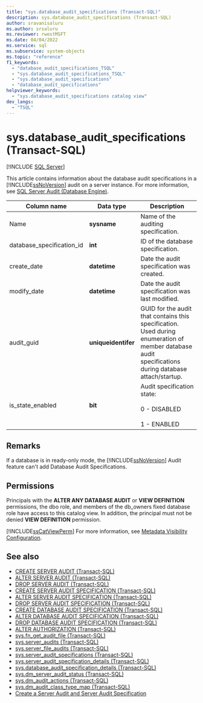 ```yaml
---
title: "sys.database_audit_specifications (Transact-SQL)"
description: sys.database_audit_specifications (Transact-SQL)
author: sravanisaluru
ms.author: srsaluru
ms.reviewer: rwestMSFT
ms.date: 04/04/2022
ms.service: sql
ms.subservice: system-objects
ms.topic: "reference"
f1_keywords:
  - "database_audit_specifications_TSQL"
  - "sys.database_audit_specifications_TSQL"
  - "sys.database_audit_specifications"
  - "database_audit_specifications"
helpviewer_keywords:
  - "sys.database_audit_specifications catalog view"
dev_langs:
  - "TSQL"
---
```

# sys.database_audit_specifications (Transact-SQL)

[!INCLUDE [SQL Server](../../includes/applies-to-version/sqlserver.md)]

This article contains information about the database audit specifications in a [!INCLUDE[ssNoVersion](../../includes/ssnoversion-md.md)] audit on a server instance. For more information, see [SQL Server Audit &#40;Database Engine&#41;](../../relational-databases/security/auditing/sql-server-audit-database-engine.md).  
  
|Column name|Data type|Description|
|---|---|---|
|Name|**sysname**|Name of the auditing specification.|
|database_specification_id|**int**|ID of the database specification.|
|create_date|**datetime**|Date the audit specification was created.|
|modify_date|**datetime**|Date the audit specification was last modified.|
|audit_guid|**uniqueidentifer**|GUID for the audit that contains this specification. Used during enumeration of member database audit specifications during database attach/startup.|
|is_state_enabled|**bit**|Audit specification state:<br /><br />0 - DISABLED<br /><br />1 - ENABLED|

## Remarks

If a database is in ready-only mode, the [!INCLUDE[ssNoVersion](../../includes/ssnoversion-md.md)] Audit feature can't add Database Audit Specifications.  

## Permissions

Principals with the **ALTER ANY DATABASE AUDIT** or **VIEW DEFINITION** permissions, the dbo role, and members of the db_owners fixed database role have access to this catalog view. In addition, the principal must not be denied **VIEW DEFINITION** permission.  

[!INCLUDE[ssCatViewPerm](../../includes/sscatviewperm-md.md)] For more information, see [Metadata Visibility Configuration](../../relational-databases/security/metadata-visibility-configuration.md).  

## See also

- [CREATE SERVER AUDIT &#40;Transact-SQL&#41;](../../t-sql/statements/create-server-audit-transact-sql.md)
- [ALTER SERVER AUDIT  &#40;Transact-SQL&#41;](../../t-sql/statements/alter-server-audit-transact-sql.md)
- [DROP SERVER AUDIT  &#40;Transact-SQL&#41;](../../t-sql/statements/drop-server-audit-transact-sql.md)
- [CREATE SERVER AUDIT SPECIFICATION &#40;Transact-SQL&#41;](../../t-sql/statements/create-server-audit-specification-transact-sql.md)
- [ALTER SERVER AUDIT SPECIFICATION &#40;Transact-SQL&#41;](../../t-sql/statements/alter-server-audit-specification-transact-sql.md)
- [DROP SERVER AUDIT SPECIFICATION &#40;Transact-SQL&#41;](../../t-sql/statements/drop-server-audit-specification-transact-sql.md)
- [CREATE DATABASE AUDIT SPECIFICATION &#40;Transact-SQL&#41;](../../t-sql/statements/create-database-audit-specification-transact-sql.md)
- [ALTER DATABASE AUDIT SPECIFICATION &#40;Transact-SQL&#41;](../../t-sql/statements/alter-database-audit-specification-transact-sql.md)
- [DROP DATABASE AUDIT SPECIFICATION &#40;Transact-SQL&#41;](../../t-sql/statements/drop-database-audit-specification-transact-sql.md)
- [ALTER AUTHORIZATION &#40;Transact-SQL&#41;](../../t-sql/statements/alter-authorization-transact-sql.md)
- [sys.fn_get_audit_file &#40;Transact-SQL&#41;](../../relational-databases/system-functions/sys-fn-get-audit-file-transact-sql.md)
- [sys.server_audits &#40;Transact-SQL&#41;](../../relational-databases/system-catalog-views/sys-server-audits-transact-sql.md)
- [sys.server_file_audits &#40;Transact-SQL&#41;](../../relational-databases/system-catalog-views/sys-server-file-audits-transact-sql.md)
- [sys.server_audit_specifications &#40;Transact-SQL&#41;](../../relational-databases/system-catalog-views/sys-server-audit-specifications-transact-sql.md)
- [sys.server_audit_specification_details &#40;Transact-SQL&#41;](../../relational-databases/system-catalog-views/sys-server-audit-specification-details-transact-sql.md)
- [sys.database_audit_specification_details &#40;Transact-SQL&#41;](../../relational-databases/system-catalog-views/sys-database-audit-specification-details-transact-sql.md)
- [sys.dm_server_audit_status &#40;Transact-SQL&#41;](../../relational-databases/system-dynamic-management-views/sys-dm-server-audit-status-transact-sql.md)
- [sys.dm_audit_actions &#40;Transact-SQL&#41;](../../relational-databases/system-dynamic-management-views/sys-dm-audit-actions-transact-sql.md)
- [sys.dm_audit_class_type_map &#40;Transact-SQL&#41;](../../relational-databases/system-dynamic-management-views/sys-dm-audit-class-type-map-transact-sql.md)
- [Create a Server Audit and Server Audit Specification](../../relational-databases/security/auditing/create-a-server-audit-and-server-audit-specification.md)  
